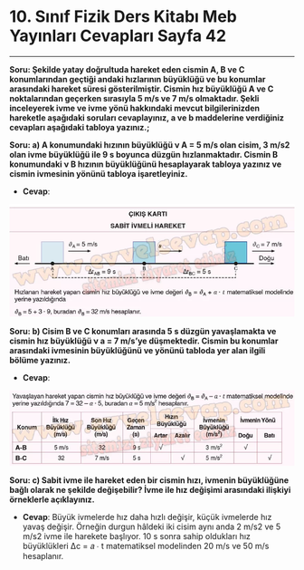 # 10. Sınıf Fizik Ders Kitabı Meb Yayınları Cevapları Sayfa 42

---

**Soru: Şekilde yatay doğrultuda hareket eden cismin A, B ve C konumlarından geçtiği andaki hızlarının büyüklüğü ve bu konumlar arasındaki hareket süresi gösterilmiştir. Cismin hız büyüklüğü A ve C noktalarından geçerken sırasıyla 5 m/s ve 7 m/s olmaktadır. Şekli inceleyerek ivme ve ivme yönü hakkındaki mevcut bilgilerinizden hareketle aşağıdaki soruları cevaplayınız, a ve b maddelerine verdiğiniz cevapları aşağıdaki tabloya yazınız.;**

**Soru: a) A konumundaki hızının büyüklüğü ν A = 5 m/s olan cisim, 3 m/s2 olan ivme büyüklüğü ile 9 s boyunca düzgün hızlanmaktadır. Cismin B konumundaki ν B hızının büyüklüğünü hesaplayarak tabloya yazınız ve cismin ivmesinin yönünü tabloya işaretleyiniz.**

-   **Cevap**:

![Image 1](./image_1.webp)

**Soru: b) Cisim B ve C konumları arasında 5 s düzgün yavaşlamakta ve cismin hız büyüklüğü ν a = 7 m/s’ye düşmektedir. Cismin bu konumlar arasındaki ivmesinin büyüklüğünü ve yönünü tabloda yer alan ilgili bölüme yazınız.**

-   **Cevap**:

![Image 2](./image_2.webp)

**Soru: c) Sabit ivme ile hareket eden bir cismin hızı, ivmenin büyüklüğüne bağlı olarak ne şekilde değişebilir? İvme ile hız değişimi arasındaki ilişkiyi örneklerle açıklayınız.**

-   **Cevap**: Büyük ivmelerde hız daha hızlı değişir, küçük ivmelerde hız yavaş değişir. Örneğin durgun hâldeki iki cisim aynı anda 2 m/s2 ve 5 m/s2 ivme ile harekete başlıyor. 10 s sonra sahip oldukları hız büyüklükleri Δc = 𝑎 ∙ t matematiksel modelinden 20 m/s ve 50 m/s hesaplanır.